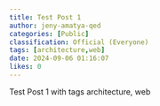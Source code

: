 ```yaml
---
title: Test Post 1
author: jeny-amatya-qed
categories: [Public]
classification: Official (Everyone)
tags: [architecture,web]
date: 2024-09-06 01:16:07 
likes: 0
---
```


Test Post 1 with tags architecture, web